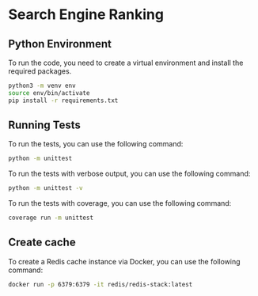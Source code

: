 # Search Engine Ranking

## Python Environment
To run the code, you need to create a virtual environment and install the required packages. 
```bash
python3 -m venv env
source env/bin/activate
pip install -r requirements.txt
```

## Running Tests
To run the tests, you can use the following command:
```bash
python -m unittest
```
To run the tests with verbose output, you can use the following command:
```bash
python -m unittest -v
```
To run the tests with coverage, you can use the following command:
```bash
coverage run -m unittest
```

## Create cache
To create a Redis cache instance via Docker, you can use the following command:
```bash
docker run -p 6379:6379 -it redis/redis-stack:latest
```
